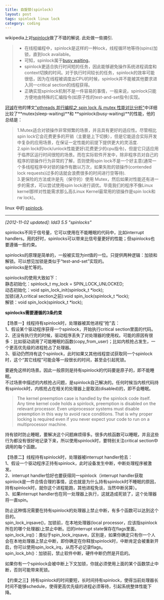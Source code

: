 ```yaml
---
title: 自旋锁(spinlock)
layout: post
tags: spinlock linux lock
category: coding
---
```


wikipedia上对[spinlock](http://en.wikipedia.org/wiki/Spinlock)做了不错的解说. 此处做一些摘引.
> * 在线程编程中，spinlock是这样的一种lock，线程循环地等待(spins)加锁，直到lock available。  
> * 可知，spinlock属于[busy waiting](http://en.wikipedia.org/wiki/Busy_waiting)。  
> * spinlock更适合执行时间短的任务，因此能够避免操作系统进程调度和context切换的时间。对于执行时间较长的任务，spinlock的效率可能很低，因为在线程被调度出CPU的时候，spinlock并不能被其他要求进入同一critical section的线程获得。  
> * 正确实现spinlock机制不是一件容易的事情，一般来说，spinlock只能方便地由特殊的汇编指令(如原子性的test-and-set指令)实现。

[冠诚](http://guancheng.42qu.com/)在他的博文["pthreads 并行编程之 spin lock 与 mutex 性能对比分析"](http://www.parallellabs.com/2010/01/31/pthreads-programming-spin-lock-vs-mutex-performance-analysis/)中详细比较了**mutex(sleep-waiting)**和 **spinlock(busy-waiting)**的性能，他的总结是：  
> 1.Mutex适合对锁操作非常频繁的场景，并且具有更好的适应性。尽管相比spin lock它会花费更多的开销（主要是上下切换），但是它能适合实际开发中复杂的应用场景，在保证一定性能的前提下提供更大的灵活度.  
> 2.spin lock的lock/unlock性能更好(花费更少的cpu指令)，但是它只适应用于临界区运行时间很短的场景。而在实际软件开发中，除非程序员对自己的程序的锁操作行为非常的了解，否则使用spin lock不是一个好主意(通常一个多线程程序中对锁的操作有数以万次，如果失败的锁操作(contended lock requests)过多的话就会浪费很多的时间进行空等待).  
> 3.更保险的方法或许是先（保守的）使用 Mutex，然后如果对性能还有进一步的需求，可以尝试使用spin lock进行调优。毕竟我们的程序不像Linux kernel那样对性能需求那么高(Linux Kernel最常用的锁操作是spin lock和rw lock)。

linux 中的 [spinlock](http://www.mjmwired.net/kernel/Documentation/spinlocks.txt).

---

*[2012-11-02 updated]: ldd3 5.5 "spinlocks"*

spinlocks不同于信号量，它可以使用在不能睡眠的代码中，比如interrupt handlers。用的好时，spinlocks可以带来比信号量更好的性能；但spinlocks也要遵循一些约束。

spinlocks的原理是简单的，一般被实现为int值的一位。只提供两种逻辑：加锁和解锁。可以想见加锁是类似于“test-and-set”实现的。  
spinlocks是忙等的。  

spinlocks的使用大致如下：  
静态初始化：spinlock_t my_lock = SPIN_LOCK_UNLOCKED;  
动态初始化：void spin_lock_init(spinlock_t \*lock);  
加锁(进入critical section之前):void spin_lock(spinlock_t \*lock);  
解锁：void spin_lock(spinlock_t \*lock);  

**spinlocks需要遵循的3条约束**  

【场景一】线程持有spinlock时，处理器被其他进程“抢”去：  
1、假设某个驱动程序获得一个spinlock，开始执行critical section里面的代码。  
2、还没有执行完的时候，驱动程序丢失了对处理器的使用权。可能的原因有很多：比如驱动调用了可能睡眠的函数(copy_from_user)；比如内核抢占发生，一个更高优先级的进程抢占了处理器。  
3、驱动仍然持有这个spinlock，此时如果又其他线程尝试获取同一个spinlock时，这个“其它线程”可能会等一段很长的时间，甚至会引起死锁。  

要避免这样的场景。因此一般原则是持有spinlock的代码要是原子的，即不能睡眠。  
不过场景中描述的内核抢占问题，是spinlock自己解决的。任何时候当内核代码持有spinlock时，内核抢占在相关的处理器上是取消(disabled)的，即不会睡眠。  
> The kernel preemption case is handled by the spinlock code itself. Any time kernel code holds a spinlock, preemption is disabled on the relevant processor. Even uniprocessor systems must disable preemption in this way to avoid race conditions. That is why proper locking is required even if you never expect your code to run on a multiprocessor machine.

持有锁时防止睡眠，要解决这个问题麻烦得多。很多内核函数可以睡眠，并且这些行为都没有很好地记录下来，所以使用spinlock时，要特别关注critical section中调用的每个函数。

【场景二】线程持有spinlock时，处理器被interrupt handler抢去：  
1、假设一个驱动程序正持有spinlock，此时设备发生中断，中断处理程序被激发。  
2、interrupt handler恰好也要获得同一spinlock（interrupt handler获取spinlock是一件合情合理的事情，这也就是为什么持有spinlock时不睡眠的原因，持有spinlock时，就你这个进程能跑，其他进程免谈，当然中断另算）。  
3、如果interrupt handler也在同一处理器上执行，这就造成死锁了，这个处理器将一直spin。  

防止这种情况需要在持有spinlock的处理器上禁止中断，有多个函数可以达到这个目的。  
spin\_lock\_irqsave()，加锁前，在本地处理器(local processor，应该指spinlock所在的哪个处理器)上禁止中断。旧的interrupt state保存在flags里面。  
spin\_lock\_irq()：类似于spin_lock_irqsave，区别是，如果你确定只有你一个人会在本地处理器上禁止中断，即你确定在你释放spinlock时，中断肯定会被重新开启，你可以使用spin_lock_irq，从而不必记录flags。  
spin\_lock\_bh()：加锁前，禁止软件中断，硬件中断仍然是开启的。  

如果你有一个spinlock会被中断上下文加锁，你就必须使用上面的某个函数禁止中断，否则可能带来死锁。

【约束之三】持有spinlock的时间要短，长时间持有spinlock，使得当前处理器长时间不能够schedule，使得更高优先级的进程必须等待，引起系统整体性能下降。